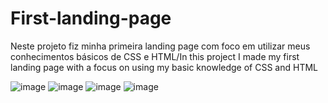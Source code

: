 # First-landing-page

Neste projeto fiz minha primeira landing page com foco em utilizar meus conhecimentos básicos de CSS e HTML/In this project I made my first landing page with a focus on using my basic knowledge of CSS and HTML

![image](https://github.com/Devgustavogomes/First-landing-page/assets/113487971/a33463d9-6366-414f-b57c-4c6c66f6b161)
![image](https://github.com/Devgustavogomes/First-landing-page/assets/113487971/b59a0271-8043-4a96-b1c2-98ecc5420f3a)
![image](https://github.com/Devgustavogomes/First-landing-page/assets/113487971/3a77d5c4-5dd8-4b77-8357-3e25e2fb4636)
![image](https://github.com/Devgustavogomes/First-landing-page/assets/113487971/c18e7f2d-3b92-48c4-a59b-2bcf7324159e)




